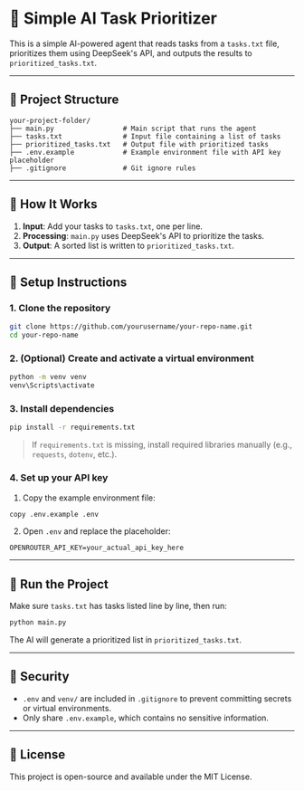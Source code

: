 # 🧠 Simple AI Task Prioritizer

This is a simple AI-powered agent that reads tasks from a `tasks.txt` file, prioritizes them using DeepSeek's API, and outputs the results to `prioritized_tasks.txt`.

---

## 📁 Project Structure

```
your-project-folder/
├── main.py                 # Main script that runs the agent
├── tasks.txt               # Input file containing a list of tasks
├── prioritized_tasks.txt   # Output file with prioritized tasks
├── .env.example            # Example environment file with API key placeholder
├── .gitignore              # Git ignore rules
```

---

## 🚀 How It Works

1. **Input**: Add your tasks to `tasks.txt`, one per line.
2. **Processing**: `main.py` uses DeepSeek's API to prioritize the tasks.
3. **Output**: A sorted list is written to `prioritized_tasks.txt`.

---

## 🔧 Setup Instructions

### 1. Clone the repository

```bash
git clone https://github.com/yourusername/your-repo-name.git
cd your-repo-name
```

### 2. (Optional) Create and activate a virtual environment

```bash
python -m venv venv
venv\Scripts\activate
```

### 3. Install dependencies

```bash
pip install -r requirements.txt
```

> If `requirements.txt` is missing, install required libraries manually (e.g., `requests`, `dotenv`, etc.).

### 4. Set up your API key

1. Copy the example environment file:

```bash
copy .env.example .env
```

2. Open `.env` and replace the placeholder:

```
OPENROUTER_API_KEY=your_actual_api_key_here
```

---

## 🧪 Run the Project

Make sure `tasks.txt` has tasks listed line by line, then run:

```bash
python main.py
```

The AI will generate a prioritized list in `prioritized_tasks.txt`.

---

## 🔐 Security

- `.env` and `venv/` are included in `.gitignore` to prevent committing secrets or virtual environments.
- Only share `.env.example`, which contains no sensitive information.

---

## 📃 License

This project is open-source and available under the MIT License.
